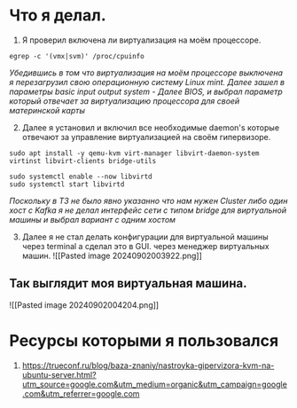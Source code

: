 
# Что я делал.

1. Я проверил включена ли виртуализация на моём процессоре.

`egrep -c '(vmx|svm)' /proc/cpuinfo`

*Убедившись в том что виртуализация на моём процессоре выключена я перезагрузил свою операционную систему Linux mint. Далее зашел в параметры basic input output system - Далее BIOS, и выбрал параметр который отвечает за виртуализацию процессора для своей материнской карты*

2. Далее я установил и включил все необходимые daemon's которые отвечают за управление виртуализацией на своём гипервизоре.

```
sudo apt install -y qemu-kvm virt-manager libvirt-daemon-system virtinst libvirt-clients bridge-utils

sudo systemctl enable --now libvirtd
sudo systemctl start libvirtd

```

*Поскольку в ТЗ не было явно указанно что нам нужен Cluster либо один хост с Kafka я не делал интерфейс сети с типом bridge для виртуальной машины и выбрал вариант с одним хостом*

3. Далее я не стал делать конфигурации для виртуальной машины через terminal а сделал это в GUI. через менеджер виртуальных машин.
![[Pasted image 20240902003922.png]]


## Так выглядит моя виртуальная машина.

![[Pasted image 20240902004204.png]]


# Ресурсы которыми я пользовался

1. https://trueconf.ru/blog/baza-znaniy/nastroyka-gipervizora-kvm-na-ubuntu-server.html?utm_source=google.com&utm_medium=organic&utm_campaign=google.com&utm_referrer=google.com